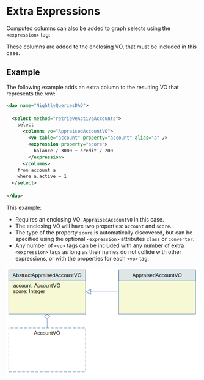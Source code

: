 # Extra Expressions  

Computed columns can also be added to graph selects using the `<expression>` tag.

These columns are added to the enclosing VO, that must be included in this case.

## Example

The following example adds an extra column to the resulting VO that represents the row:

```xml
<dao name="NightlyQueriesDAO">

  <select method="retrieveActiveAccounts">
    select
      <columns vo="AppraisedAccountVO">
        <vo table="account" property="account" alias="a" />
        <expression property="score">
          balance / 3000 + credit / 200
        </expression>
      </columns>
    from account a
    where a.active = 1
  </select>
  
</dao>
```
 
This example:

 - Requires an enclosing VO: `AppraisedAccountVO` in this case.
 - The enclosing VO will have two properties: `account` and `score`.
 - The type of the property `score` is automatically discovered, but can be specified using the optional `<expression>` attributes `class` or `converter`. 
 - Any number of `<vo>` tags can be included with any number of extra `<expression>` tags as long as their names do not collide with other expressions, or with the properties for each `<vo>` tag.
 
![](images/structured-select2.png)
